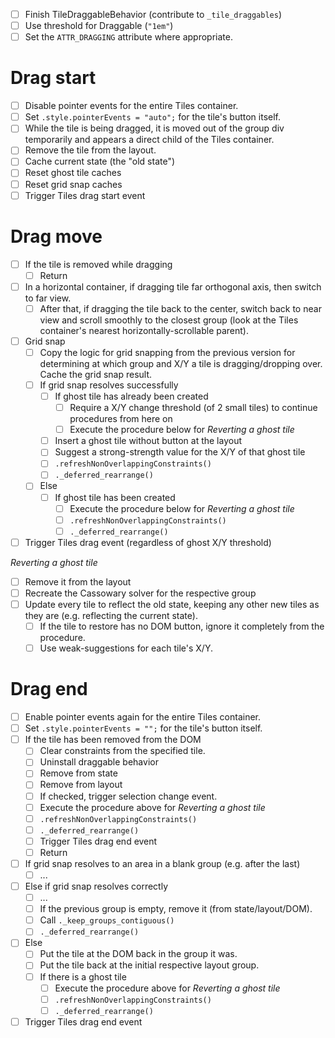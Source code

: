 - [ ] Finish TileDraggableBehavior (contribute to `_tile_draggables`)
- [ ] Use threshold for Draggable (`"1em"`)
- [ ] Set the `ATTR_DRAGGING` attribute where appropriate.

# Drag start

- [ ] Disable pointer events for the entire Tiles container.
- [ ] Set `.style.pointerEvents = "auto";` for the tile's button itself.
- [ ] While the tile is being dragged, it is moved out of the group div temporarily and appears a direct child of the Tiles container.
- [ ] Remove the tile from the layout.
- [ ] Cache current state (the "old state")
- [ ] Reset ghost tile caches
- [ ] Reset grid snap caches
- [ ] Trigger Tiles drag start event

# Drag move

- [ ] If the tile is removed while dragging
  - [ ] Return
- [ ] In a horizontal container, if dragging tile far orthogonal axis, then switch to far view.
  - [ ] After that, if dragging the tile back to the center, switch back to near view and scroll smoothly to the closest group (look at the Tiles container's nearest horizontally-scrollable parent).
- [ ] Grid snap
  - [ ] Copy the logic for grid snapping from the previous version for determining at which group and X/Y a tile is dragging/dropping over. Cache the grid snap result.
  - [ ] If grid snap resolves successfully
    - [ ] If ghost tile has already been created
      - [ ] Require a X/Y change threshold (of 2 small tiles) to continue procedures from here on
      - [ ] Execute the procedure below for *Reverting a ghost tile*
    - [ ] Insert a ghost tile without button at the layout
    - [ ] Suggest a strong-strength value for the X/Y of that ghost tile
    - [ ] `.refreshNonOverlappingConstraints()`
    - [ ] `._deferred_rearrange()`
  - [ ] Else
    - [ ] If ghost tile has been created
      - [ ] Execute the procedure below for *Reverting a ghost tile*
      - [ ] `.refreshNonOverlappingConstraints()`
      - [ ] `._deferred_rearrange()`
- [ ] Trigger Tiles drag event (regardless of ghost X/Y threshold)

*Reverting a ghost tile*

- [ ] Remove it from the layout
- [ ] Recreate the Cassowary solver for the respective group
- [ ] Update every tile to reflect the old state, keeping any other new tiles as they are (e.g. reflecting the current state).
  - [ ] If the tile to restore has no DOM button, ignore it completely from the procedure.
  - [ ] Use weak-suggestions for each tile's X/Y.

# Drag end

- [ ] Enable pointer events again for the entire Tiles container.
- [ ] Set `.style.pointerEvents = "";` for the tile's button itself.
- [ ] If the tile has been removed from the DOM
  - [ ] Clear constraints from the specified tile.
  - [ ] Uninstall draggable behavior
  - [ ] Remove from state
  - [ ] Remove from layout
  - [ ] If checked, trigger selection change event.
  - [ ] Execute the procedure above for *Reverting a ghost tile*
  - [ ] `.refreshNonOverlappingConstraints()`
  - [ ] `._deferred_rearrange()`
  - [ ] Trigger Tiles drag end event
  - [ ] Return
- [ ] If grid snap resolves to an area in a blank group (e.g. after the last)
  - [ ] ...
- [ ] Else if grid snap resolves correctly
  - [ ] ...
  - [ ] If the previous group is empty, remove it (from state/layout/DOM).
  - [ ] Call `._keep_groups_contiguous()`
  - [ ] `._deferred_rearrange()`
- [ ] Else
  - [ ] Put the tile at the DOM back in the group it was.
  - [ ] Put the tile back at the initial respective layout group.
  - [ ] If there is a ghost tile
    - [ ] Execute the procedure above for *Reverting a ghost tile*
    - [ ] `.refreshNonOverlappingConstraints()`
    - [ ] `._deferred_rearrange()`
- [ ] Trigger Tiles drag end event